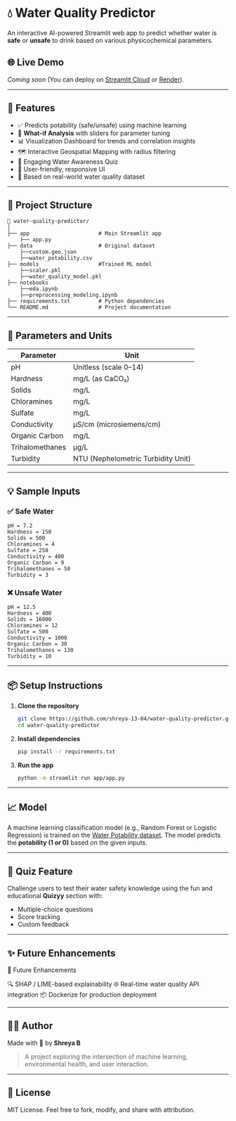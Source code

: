 
# 💧 Water Quality Predictor

An interactive AI-powered Streamlit web app to predict whether water is **safe** or **unsafe** to drink based on various physicochemical parameters.

## 🌐 Live Demo

*Coming soon* (You can deploy on [Streamlit Cloud](https://streamlit.io/cloud) or [Render](https://render.com/)).

---

## 🚀 Features

- ✅ Predicts potability (safe/unsafe) using machine learning
- 🧪 **What-if Analysis** with sliders for parameter tuning
- 📊 Visualization Dashboard for trends and correlation insights
- 🗺️ Interactive Geospatial Mapping with radius filtering
- 🧩 Engaging Water Awareness Quiz
- 📱 User-friendly, responsive UI
- 🧠 Based on real-world water quality dataset

---

## 📂 Project Structure

```
📁 water-quality-predictor/
│
├── app                      # Main Streamlit app
    ├── app.py
├── data                     # Original dataset  
    ├──custom.geo.json
    ├──water_potability.csv
├── models                   #Trained ML model
    ├──scaler.pkl
    ├──water_quality_model.pkl
├── notebooks
    ├──eda.ipynb
    ├──preprocessing_modeling.ipynb
├── requirements.txt         # Python dependencies
└── README.md                # Project documentation
```

---

## 🧪 Parameters and Units

| Parameter           | Unit                            |
|---------------------|----------------------------------|
| pH                  | Unitless (scale 0–14)            |
| Hardness            | mg/L (as CaCO₃)                  |
| Solids              | mg/L                             |
| Chloramines         | mg/L                             |
| Sulfate             | mg/L                             |
| Conductivity        | μS/cm (microsiemens/cm)          |
| Organic Carbon      | mg/L                             |
| Trihalomethanes     | µg/L                             |
| Turbidity           | NTU (Nephelometric Turbidity Unit) |

---

## 💡 Sample Inputs

### ✅ Safe Water
```
pH = 7.2  
Hardness = 150  
Solids = 500  
Chloramines = 4  
Sulfate = 250  
Conductivity = 400  
Organic Carbon = 9  
Trihalomethanes = 50  
Turbidity = 3  
```

### ❌ Unsafe Water
```
pH = 12.5 
Hardness = 400  
Solids = 16000  
Chloramines = 12  
Sulfate = 500  
Conductivity = 1000  
Organic Carbon = 30  
Trihalomethanes = 130  
Turbidity = 10  
```

---

## 📦 Setup Instructions

1. **Clone the repository**
   ```bash
   git clone https://github.com/shreya-13-04/water-quality-predictor.git
   cd water-quality-predictor
   ```

2. **Install dependencies**
   ```bash
   pip install -r requirements.txt
   ```

3. **Run the app**
   ```bash
   python -m streamlit run app/app.py
   ```

---

## 📈 Model

A machine learning classification model (e.g., Random Forest or Logistic Regression) is trained on the [Water Potability dataset](https://www.kaggle.com/datasets/adityakadiwal/water-potability). The model predicts the **potability (1 or 0)** based on the given inputs.

---

## 🧠 Quiz Feature

Challenge users to test their water safety knowledge using the fun and educational **Quizyy** section with:

- Multiple-choice questions
- Score tracking
- Custom feedback

---

## ✨ Future Enhancements

📌 Future Enhancements

🔍 SHAP / LIME-based explainability
🌐 Real-time water quality API integration
📦 Dockerize for production deployment

---

## 🙋‍♀️ Author

Made with 💙 by **Shreya B**

> A project exploring the intersection of machine learning, environmental health, and user interaction.

---

## 📄 License

MIT License. Feel free to fork, modify, and share with attribution.
